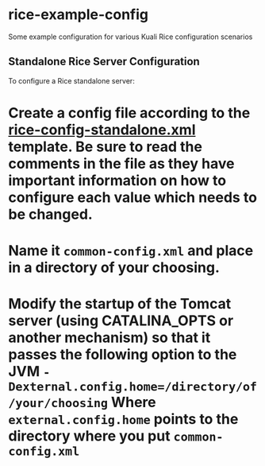 # rice-example-config
Some example configuration for various Kuali Rice configuration scenarios

## Standalone Rice Server Configuration

To configure a Rice standalone server:

# Create a config file according to the [rice-config-standalone.xml](rice-config-standalone.xml) template. Be sure to read the comments in the file as they have important information on how to configure each value which needs to be changed.
# Name it `common-config.xml` and place in a directory of your choosing.
# Modify the startup of the Tomcat server (using CATALINA_OPTS or another mechanism) so that it passes the following option to the JVM ```-Dexternal.config.home=/directory/of/your/choosing``` Where `external.config.home` points to the directory where you put `common-config.xml`
